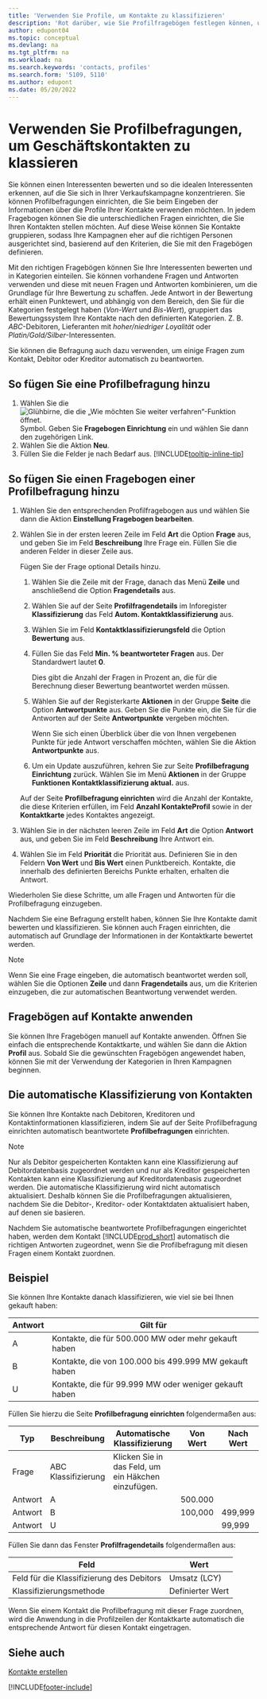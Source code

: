 ```yaml
---
title: 'Verwenden Sie Profile, um Kontakte zu klassifizieren'
description: 'Rot darüber, wie Sie Profilfragebögen festlegen können, um die Profile Ihrer Geschäftskontakte zu klassifizieren.'
author: edupont04
ms.topic: conceptual
ms.devlang: na
ms.tgt_pltfrm: na
ms.workload: na
ms.search.keywords: 'contacts, profiles'
ms.search.form: '5109, 5110'
ms.author: edupont
ms.date: 05/20/2022
---
```


# <a name="use-profile-questionnaires-to-classify-business-contacts" />Verwenden Sie Profilbefragungen, um Geschäftskontakten zu klassieren

Sie können einen Interessenten bewerten und so die idealen Interessenten erkennen, auf die Sie sich in Ihrer Verkaufskampagne konzentrieren. Sie können Profilbefragungen einrichten, die Sie beim Eingeben der Informationen über die Profile Ihrer Kontakte verwenden möchten. In jedem Fragebogen können Sie die unterschiedlichen Fragen einrichten, die Sie Ihren Kontakten stellen möchten. Auf diese Weise können Sie Kontakte gruppieren, sodass Ihre Kampagnen eher auf die richtigen Personen ausgerichtet sind, basierend auf den Kriterien, die Sie mit den Fragebögen definieren.  

Mit den richtigen Fragebögen können Sie Ihre Interessenten bewerten und in Kategorien einteilen. Sie können vorhandene Fragen und Antworten verwenden und diese mit neuen Fragen und Antworten kombinieren, um die Grundlage für Ihre Bewertung zu schaffen. Jede Antwort in der Bewertung erhält einen Punktewert, und abhängig von dem Bereich, den Sie für die Kategorien festgelegt haben (*Von-Wert* und *Bis-Wert*), gruppiert das Bewertungssystem Ihre Kontakte nach den definierten Kategorien. Z. B. *ABC*-Debitoren, Lieferanten mit *hoher/niedriger Loyalität* oder *Platin/Gold/Silber*-Interessenten.  

Sie können die Befragung auch dazu verwenden, um einige Fragen zum Kontakt, Debitor oder Kreditor automatisch zu beantworten.  

## <a name="to-add-a-profile-questionnaire" />So fügen Sie eine Profilbefragung hinzu

1. Wählen Sie die ![Glühbirne, die die „Wie möchten Sie weiter verfahren“-Funktion öffnet.](media/ui-search/search_small.png "Tell Me-Funktion") Symbol. Geben Sie **Fragebogen Einrichtung** ein und wählen Sie dann den zugehörigen Link.  
2. Wählen Sie die Aktion **Neu**.  
3. Füllen Sie die Felder je nach Bedarf aus. [!INCLUDE[tooltip-inline-tip](includes/tooltip-inline-tip_md.md)]  

## <a name="to-add-questions-to-a-profile-questionnaire" />So fügen Sie einen Fragebogen einer Profilbefragung hinzu

1. Wählen Sie den entsprechenden Profilfragebogen aus und wählen Sie dann die Aktion **Einstellung Fragebogen bearbeiten**.  
2. Wählen Sie in der ersten leeren Zeile im Feld **Art** die Option **Frage** aus, und geben Sie im Feld **Beschreibung** Ihre Frage ein. Füllen Sie die anderen Felder in dieser Zeile aus.  

    Fügen Sie der Frage optional Details hinzu.

    1. Wählen Sie die Zeile mit der Frage, danach das Menü **Zeile** und anschließend die Option **Fragendetails** aus.  

    2. Wählen Sie auf der Seite **Profilfragendetails** im Inforegister **Klassifizierung** das Feld **Autom. Kontaktklassifizierung** aus.  

    3. Wählen Sie im Feld **Kontaktklassifizierungsfeld** die Option **Bewertung** aus.  

    4. Füllen Sie das Feld **Min. % beantworteter Fragen** aus. Der Standardwert lautet **0**.  

        Dies gibt die Anzahl der Fragen in Prozent an, die für die Berechnung dieser Bewertung beantwortet werden müssen.

    5. Wählen Sie auf der Registerkarte **Aktionen** in der Gruppe **Seite** die Option **Antwortpunkte** aus. Geben Sie die Punkte ein, die Sie für die Antworten auf der Seite **Antwortpunkte** vergeben möchten.

        Wenn Sie sich einen Überblick über die von Ihnen vergebenen Punkte für jede Antwort verschaffen möchten, wählen Sie die Aktion **Antwortpunkte** aus.

    6. Um ein Update auszuführen, kehren Sie zur Seite **Profilbefragung Einrichtung** zurück. Wählen Sie im Menü **Aktionen** in der Gruppe **Funktionen** **Kontaktklassifizierung aktual.** aus.

    Auf der Seite **Profilbefragung einrichten** wird die Anzahl der Kontakte, die diese Kriterien erfüllen, im Feld **Anzahl KontakteProfil** sowie in der **Kontaktkarte** jedes Kontaktes angezeigt.

3. Wählen Sie in der nächsten leeren Zeile im Feld **Art** die Option **Antwort** aus, und geben Sie im Feld **Beschreibung** Ihre Antwort ein.  
4. Wählen Sie im Feld **Priorität** die Priorität aus. Definieren Sie in den Feldern **Von Wert** und **Bis Wert** einen Punktbereich. Kontakte, die innerhalb des definierten Bereichs Punkte erhalten, erhalten die Antwort.  

Wiederholen Sie diese Schritte, um alle Fragen und Antworten für die Profilbefragung einzugeben.

Nachdem Sie eine Befragung erstellt haben, können Sie Ihre Kontakte damit bewerten und klassifizieren. Sie können auch Fragen einrichten, die automatisch auf Grundlage der Informationen in der Kontaktkarte bewertet werden.  

> [!NOTE]
> Wenn Sie eine Frage eingeben, die automatisch beantwortet werden soll, wählen Sie die Optionen **Zeile** und dann **Fragendetails** aus, um die Kriterien einzugeben, die zur automatischen Beantwortung verwendet werden.

## <a name="apply-questionnaires-to-contacts" />Fragebögen auf Kontakte anwenden

Sie können Ihre Fragebögen manuell auf Kontakte anwenden. Öffnen Sie einfach die entsprechende Kontaktkarte, und wählen Sie dann die Aktion **Profil** aus. Sobald Sie die gewünschten Fragebögen angewendet haben, können Sie mit der Verwendung der Kategorien in Ihren Kampagnen beginnen.  

## <a name="the-automatic-classification-of-contacts" />Die automatische Klassifizierung von Kontakten

Sie können Ihre Kontakte nach Debitoren, Kreditoren und Kontaktinformationen klassifizieren, indem Sie auf der Seite Profilbefragung einrichten automatisch beantwortete **Profilbefragungen** einrichten.  

> [!NOTE]
> Nur als Debitor gespeicherten Kontakten kann eine Klassifizierung auf Debitordatenbasis zugeordnet werden und nur als Kreditor gespeicherten Kontakten kann eine Klassifizierung auf Kreditordatenbasis zugeordnet werden. Die automatische Klassifizierung wird nicht automatisch aktualisiert. Deshalb können Sie die Profilbefragungen aktualisieren, nachdem Sie die Debitor-, Kreditor- oder Kontaktdaten aktualisiert haben, auf denen sie basieren.  

Nachdem Sie automatische beantwortete Profilbefragungen eingerichtet haben, werden dem Kontakt [!INCLUDE[prod_short](includes/prod_short.md)] automatisch die richtigen Antworten zugeordnet, wenn Sie die Profilbefragung mit diesen Fragen einem Kontakt zuordnen.  

## <a name="example" />Beispiel

Sie können Ihre Kontakte danach klassifizieren, wie viel sie bei Ihnen gekauft haben:

|Antwort|Gilt für|
|--- |--- |
|A|Kontakte, die für 500.000 MW oder mehr gekauft haben|
|B|Kontakte, die von 100.000 bis 499.999 MW gekauft haben|
|U|Kontakte, die für 99.999 MW oder weniger gekauft haben|

Füllen Sie hierzu die Seite **Profilbefragung einrichten** folgendermaßen aus:

| Typ     | Beschreibung        | Automatische Klassifizierung     | Von Wert | Nach Wert |
|----------|--------------------|------------------------------|------------|----------|
| Frage | ABC Klassifizierung | Klicken Sie in das Feld, um ein Häkchen einzufügen. |            |          |
| Antwort   | A                  |                              | 500.000    |          |
| Antwort   | B                  |                              | 100,000    | 499,999  |
| Antwort   | U                  |                              |            | 99,999   |

Füllen Sie dann das Fenster **Profilfragendetails** folgendermaßen aus:

| Feld                         | Wert         |
|-------------------------------|---------------|
| Feld für die Klassifizierung des Debitors | Umsatz (LCY)   |
| Klassifizierungsmethode         | Definierter Wert |

Wenn Sie einem Kontakt die Profilbefragung mit dieser Frage zuordnen, wird die Anwendung in die Profilzeilen der Kontaktkarte automatisch die entsprechende Antwort für diesen Kontakt eingetragen.

## <a name="see-also" />Siehe auch

[Kontakte erstellen](marketing-create-contact-companies.md)  


[!INCLUDE[footer-include](includes/footer-banner.md)]
